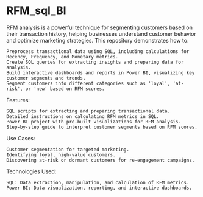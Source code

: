 # RFM_sql_BI
RFM analysis is a powerful technique for segmenting customers based on their transaction history, helping businesses understand customer behavior and optimize marketing strategies. This repository demonstrates how to:

    Preprocess transactional data using SQL, including calculations for Recency, Frequency, and Monetary metrics.
    Create SQL queries for extracting insights and preparing data for analysis.
    Build interactive dashboards and reports in Power BI, visualizing key customer segments and trends.
    Segment customers into different categories such as 'loyal', 'at-risk', or 'new' based on RFM scores.

Features:

    SQL scripts for extracting and preparing transactional data.
    Detailed instructions on calculating RFM metrics in SQL.
    Power BI project with pre-built visualizations for RFM analysis.
    Step-by-step guide to interpret customer segments based on RFM scores.

Use Cases:

    Customer segmentation for targeted marketing.
    Identifying loyal, high-value customers.
    Discovering at-risk or dormant customers for re-engagement campaigns.

Technologies Used:

    SQL: Data extraction, manipulation, and calculation of RFM metrics.
    Power BI: Data visualization, reporting, and interactive dashboards.
